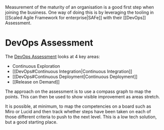 Measurement of the maturity of an organisation is a good first step when joining the business. One way of doing this is by leveraging the tooling in [[Scaled Agile Framework for enterprise|SAFe]] with their [[DevOps]] Assessment.

# DevOps Assessment
The [DevOps Assessment](https://v5.scaledagileframework.com/blog/assess-your-devops-health-with-the-safe-devops-radar/) looks at 4 key areas:
- Continuous Exploration
- [[DevOps#Continuous Integration|Continuous Integration]]
- [[DevOps#Continuous Deployment|Continuous Deployment]]
- [[Release on Demand]]

The approach on the assessment is to use a compass graph to map the points. This can then be used to show visible improvement as areas stretch.

It is possible, at minimum, to map the competencies on a board such as Miro or Lucid and then track whether steps have been taken on each of those different criteria to push to the next level. This is a low tech solution, but a good starting place.